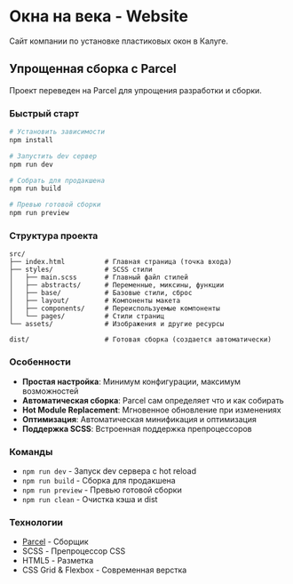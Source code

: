 # Окна на века - Website

Сайт компании по установке пластиковых окон в Калуге.

## Упрощенная сборка с Parcel

Проект переведен на Parcel для упрощения разработки и сборки.

### Быстрый старт

```bash
# Установить зависимости
npm install

# Запустить dev сервер
npm run dev

# Собрать для продакшена
npm run build

# Превью готовой сборки
npm run preview
```

### Структура проекта

```
src/
├── index.html          # Главная страница (точка входа)
├── styles/             # SCSS стили
│   ├── main.scss       # Главный файл стилей
│   ├── abstracts/      # Переменные, миксины, функции
│   ├── base/           # Базовые стили, сброс
│   ├── layout/         # Компоненты макета
│   ├── components/     # Переиспользуемые компоненты
│   └── pages/          # Стили страниц
└── assets/             # Изображения и другие ресурсы

dist/                   # Готовая сборка (создается автоматически)
```

### Особенности

- **Простая настройка**: Минимум конфигурации, максимум возможностей
- **Автоматическая сборка**: Parcel сам определяет что и как собирать
- **Hot Module Replacement**: Мгновенное обновление при изменениях
- **Оптимизация**: Автоматическая минификация и оптимизация
- **Поддержка SCSS**: Встроенная поддержка препроцессоров

### Команды

- `npm run dev` - Запуск dev сервера с hot reload
- `npm run build` - Сборка для продакшена
- `npm run preview` - Превью готовой сборки
- `npm run clean` - Очистка кэша и dist

### Технологии

- [Parcel](https://parceljs.org/) - Сборщик
- SCSS - Препроцессор CSS
- HTML5 - Разметка
- CSS Grid & Flexbox - Современная верстка
